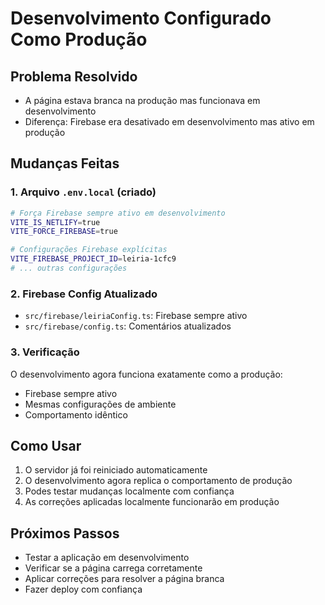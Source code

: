 # Desenvolvimento Configurado Como Produção

## Problema Resolvido

- A página estava branca na produção mas funcionava em desenvolvimento
- Diferença: Firebase era desativado em desenvolvimento mas ativo em produção

## Mudanças Feitas

### 1. Arquivo `.env.local` (criado)

```bash
# Força Firebase sempre ativo em desenvolvimento
VITE_IS_NETLIFY=true
VITE_FORCE_FIREBASE=true

# Configurações Firebase explícitas
VITE_FIREBASE_PROJECT_ID=leiria-1cfc9
# ... outras configurações
```

### 2. Firebase Config Atualizado

- `src/firebase/leiriaConfig.ts`: Firebase sempre ativo
- `src/firebase/config.ts`: Comentários atualizados

### 3. Verificação

O desenvolvimento agora funciona exatamente como a produção:

- Firebase sempre ativo
- Mesmas configurações de ambiente
- Comportamento idêntico

## Como Usar

1. O servidor já foi reiniciado automaticamente
2. O desenvolvimento agora replica o comportamento de produção
3. Podes testar mudanças localmente com confiança
4. As correções aplicadas localmente funcionarão em produção

## Próximos Passos

- Testar a aplicação em desenvolvimento
- Verificar se a página carrega corretamente
- Aplicar correções para resolver a página branca
- Fazer deploy com confiança
